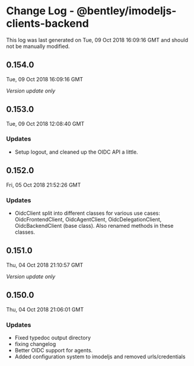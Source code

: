 # Change Log - @bentley/imodeljs-clients-backend

This log was last generated on Tue, 09 Oct 2018 16:09:16 GMT and should not be manually modified.

## 0.154.0
Tue, 09 Oct 2018 16:09:16 GMT

*Version update only*

## 0.153.0
Tue, 09 Oct 2018 12:08:40 GMT

### Updates

- Setup logout, and cleaned up the OIDC API a little. 

## 0.152.0
Fri, 05 Oct 2018 21:52:26 GMT

### Updates

- OidcClient split into different classes for various use cases: OidcFrontendClient, OidcAgentClient, OidcDelegationClient, OidcBackendClient (base class). Also renamed methods in these classes. 

## 0.151.0
Thu, 04 Oct 2018 21:10:57 GMT

*Version update only*

## 0.150.0
Thu, 04 Oct 2018 21:06:01 GMT

### Updates

- Fixed typedoc output directory
- fixing changelog
- Better OIDC support for agents. 
- Added configuration system to imodeljs and removed urls/credentials

